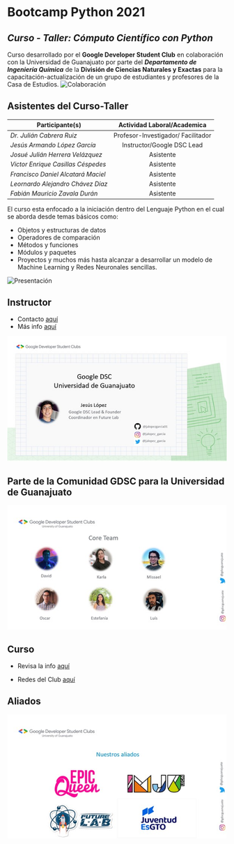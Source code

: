 # Bootcamp Python 2021 

## _**Curso - Taller: Cómputo Científico con Python**_

Curso desarrollado por el **Google Developer Student Club** en colaboración con la Universidad de Guanajuato por parte del _**Departamento de Ingeniería Química**_ de la **División de Ciencias Naturales y Exactas** para la capacitación-actualización de un grupo de estudiantes y profesores de la Casa de Estudios. 
![Colaboración](assets/colaboración.jpg)

## Asistentes del Curso-Taller

| Participante(s)                         | Actividad Laboral/Academica                |
| -----------------------------------     |:------------------------------------------:|
| _Dr. Julián Cabrera Ruiz_               | Profesor-Investigador/ Facilitador         |
| _Jesús Armando López García_            | Instructor/Google DSC Lead                 |
| _Josué Julián Herrera Velázquez_        | Asistente                                  |
| _Victor Enrique Casillas Céspedes_      | Asistente                                  |
| _Francisco Daniel Alcatará Maciel_      | Asistente                                  |
| _Leornardo Alejandro Chávez Díaz_       | Asistente                                  |
| _Fabián Mauricio Zavala Durán_          | Asistente                                  |


El curso esta enfocado a la iniciación dentro del Lenguaje Python en el cual se aborda desde temas básicos como:

* Objetos y estructuras de datos
* Operadores de comparación
* Métodos y funciones
* Módulos y paquetes
* Proyectos y muchos más hasta alcanzar a desarrollar un modelo de Machine Learning y Redes Neuronales sencillas.

![Presentación](assets/presentación.jpg)

## Instructor 

* Contacto [aquí](https://gdsc.community.dev/u/mjy5a9/#/about)
* Más info [aquí](https://linktr.ee/jalopez_garcia)

![Contacto](assets/instructor.jpg)

## Parte de la Comunidad GDSC para la Universidad de Guanajuato

![Core Team](assets/coreteam.jpg)

## Curso
* Revisa la info [aquí](https://gdsc.community.dev/e/m9wxj8/)

* Redes del Club [aquí](https://linktr.ee/gdscguanajuato)

## Aliados

![Aliados](assets/aliados.jpg)
